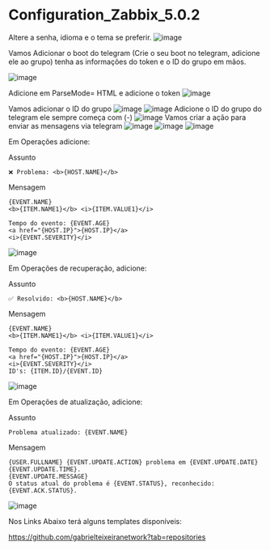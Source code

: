 # Configuration_Zabbix_5.0.2

Altere a senha, idioma e o tema se preferir.
![image](https://user-images.githubusercontent.com/94009104/234947193-ba1234e9-8aec-4b6d-b915-35e224dbdf8a.png)

Vamos Adicionar o boot do telegram (Crie o seu boot no telegram, adicione ele ao grupo) tenha as informações do token e o ID do grupo em mãos.

![image](https://user-images.githubusercontent.com/94009104/234948413-3fad5319-f94e-406a-92df-f50d9530a61b.png)

Adicione em ParseMode= HTML e adicione o token
![image](https://user-images.githubusercontent.com/94009104/234949059-7525e342-801b-4e51-96ed-e18d16e08ebd.png)

Vamos adicionar o ID do grupo
![image](https://user-images.githubusercontent.com/94009104/234949395-e12dbd90-4aad-42d3-a373-7e5c3a74329f.png)
![image](https://user-images.githubusercontent.com/94009104/234949485-15cf3887-3b19-4fa4-bb28-8c3853fc5f7c.png)
Adicione o ID do grupo do telegram ele sempre começa com (-)
![image](https://user-images.githubusercontent.com/94009104/234949713-2df0c595-601b-48d4-b3a0-7e3ec41fb63e.png)
Vamos criar a ação para enviar as mensagens via telegram
![image](https://user-images.githubusercontent.com/94009104/234949978-553e0bfb-0ed7-49ca-8d2c-bbaded1828dc.png)
![image](https://user-images.githubusercontent.com/94009104/234950045-1e87b7c7-712c-4b66-bec7-e6c7708ccf75.png)
![image](https://user-images.githubusercontent.com/94009104/234950125-4d41fa83-2250-4ea9-958c-d8b320733c2e.png)

Em Operações adicione:

Assunto

    ❌ Problema: <b>{HOST.NAME}</b>
Mensagem
    
    {EVENT.NAME}
    <b>{ITEM.NAME1}</b> <i>{ITEM.VALUE1}</i>
 
    Tempo do evento: {EVENT.AGE} 
    <a href="{HOST.IP}">{HOST.IP}</a>
    <i>{EVENT.SEVERITY}</i>
![image](https://user-images.githubusercontent.com/94009104/234950587-4831ff0c-36d7-44b4-a691-52ca2e6ad6a5.png)

Em Operações de recuperação, adicione:

Assunto
    
    ✅ Resolvido: <b>{HOST.NAME}</b>
Mensagem
    
    {EVENT.NAME}
    <b>{ITEM.NAME1}</b> <i>{ITEM.VALUE1}</i>
 
    Tempo do evento: {EVENT.AGE} 
    <a href="{HOST.IP}">{HOST.IP}</a>
    <i>{EVENT.SEVERITY}</i>
    ID's: {ITEM.ID}/{EVENT.ID}
![image](https://user-images.githubusercontent.com/94009104/234950984-fbbc959a-7ba2-41f5-955d-b0d1a66fe9da.png)

Em Operações de atualização, adicione:

Assunto

    Problema atualizado: {EVENT.NAME}
Mensagem

    {USER.FULLNAME} {EVENT.UPDATE.ACTION} problema em {EVENT.UPDATE.DATE} {EVENT.UPDATE.TIME}.
    {EVENT.UPDATE.MESSAGE}
    O status atual do problema é {EVENT.STATUS}, reconhecido: {EVENT.ACK.STATUS}.
![image](https://user-images.githubusercontent.com/94009104/234951355-90f844e9-5c5e-4f23-9f0a-53a118162691.png)


Nos Links Abaixo terá alguns templates disponíveis:

https://github.com/gabrielteixeiranetwork?tab=repositories


